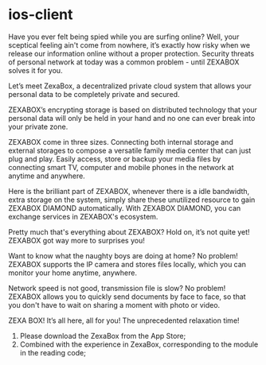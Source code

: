 # ios-client

Have you ever felt being spied while you are surfing online?  Well, your sceptical feeling ain't come from nowhere, it’s exactly how risky when we release our information online without a proper protection. Security threats of personal network at today was a common problem - until ZEXABOX solves it for you.

Let’s meet ZexaBox, a decentralized private cloud system that allows your personal data to be completely private and secured.

ZEXABOX’s encrypting storage is based on distributed technology that your personal data will only be held in your hand and no one can ever break into your private zone.

ZEXABOX come in three sizes. Connecting both internal storage and external storages to compose a versatile family media center that can just plug and play. Easily access, store or backup your media files by connecting smart TV, computer and mobile phones in the network at anytime and anywhere.

Here is the brilliant part of ZEXABOX, whenever there is a idle bandwidth, extra storage on the system, simply share these unutilized resource to gain ZEXABOX DIAMOND automatically. With ZEXABOX DIAMOND, you can exchange services in ZEXABOX's ecosystem.

Pretty much that's everything about ZEXABOX? Hold on, it’s not quite yet! ZEXABOX got way more to surprises you!

Want to know what the naughty boys are doing at home? No problem! ZEXABOX supports the IP camera and stores files locally, which you can monitor your home anytime, anywhere.

Network speed is not good, transmission file is slow? No problem! ZEXABOX allows you to quickly send documents by face to face, so that you don't have to wait on sharing a moment with photo or video.

ZEXA BOX!  It’s all here, all for you! The unprecedented relaxation time!

1. Please download the ZexaBox from the App Store;
2. Combined with the experience in ZexaBox, corresponding to the module in the reading code;
